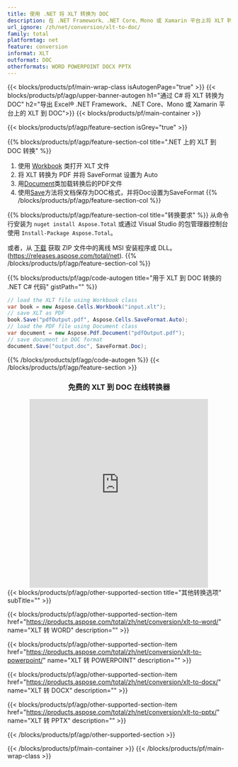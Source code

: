 ```yaml
---
title: 使用 .NET 将 XLT 转换为 DOC 
description: 在 .NET Framework、.NET Core、Mono 或 Xamarin 平台上将 XLT 转换为 DOC
url_ignore: /zh/net/conversion/xlt-to-doc/
family: total
platformtag: net
feature: conversion
informat: XLT
outformat: DOC
otherformats: WORD POWERPOINT DOCX PPTX
---
```


{{< blocks/products/pf/main-wrap-class isAutogenPage="true" >}}
{{< blocks/products/pf/agp/upper-banner-autogen h1="通过 C# 将 XLT 转换为 DOC" h2="导出 Excel&reg; .NET Framework、.NET Core、Mono 或 Xamarin 平台上的 XLT 到 DOC">}}
{{< blocks/products/pf/main-container >}}

{{< blocks/products/pf/agp/feature-section isGrey="true" >}}

{{% blocks/products/pf/agp/feature-section-col title=".NET 上的 XLT 到 DOC 转换" %}}
1. 使用 [Workbook](https://reference.aspose.com/cells/net/aspose.cells/workbook) 类打开 XLT 文件
2. 将 XLT 转换为 PDF 并将 SaveFormat 设置为 Auto
3. 用[Document](https://reference.aspose.com/pdf/net/aspose.pdf/document)类加载转换后的PDF文件
4. 使用[Save](https://reference.aspose.com/pdf/net/aspose.pdf.document/save/methods/5)方法将文档保存为DOC格式，并将Doc设置为SaveFormat
{{% /blocks/products/pf/agp/feature-section-col %}}

{{% blocks/products/pf/agp/feature-section-col title="转换要求" %}}
从命令行安装为 ```nuget install Aspose.Total``` 或通过 Visual Studio 的包管理器控制台使用 ```Install-Package Aspose.Total```。

或者，从 [下载](https://releases.aspose.com/total/net) 获取 ZIP 文件中的离线 MSI 安装程序或 DLL。(https://releases.aspose.com/total/net).
{{% /blocks/products/pf/agp/feature-section-col %}}

{{% blocks/products/pf/agp/code-autogen title="用于 XLT 到 DOC 转换的 .NET C# 代码" gistPath="" %}}

```cs
// load the XLT file using Workbook class
var book = new Aspose.Cells.Workbook("input.xlt");
// save XLT as PDF
book.Save("pdfOutput.pdf", Aspose.Cells.SaveFormat.Auto); 
// load the PDF file using Document class
var document = new Aspose.Pdf.Document("pdfOutput.pdf");
// save document in DOC format
document.Save("output.doc", SaveFormat.Doc); 
```

{{% /blocks/products/pf/agp/code-autogen %}}
{{< /blocks/products/pf/agp/feature-section >}}

<div class="container-fluid agp-content bg-white aboutfile box-1 vh100 section nopbtm">
<div class=container>
<div class=row>
<div class="demobox tc col-md-12 padding-0" align="center">

<h3>免费的 XLT 到 DOC 在线转换器</h3>

<iframe style="border: none; height: 426px;" scrolling="no" src="https://total-conversion-app-65z5r2lp.qa.k8s.dynabic.com/?to=doc&from=xlt" id="child-iframe" width="80%"></iframe>

</div></div>
</div></div>
{{< blocks/products/pf/agp/other-supported-section title="其他转换选项" subTitle="" >}}

{{< blocks/products/pf/agp/other-supported-section-item href="https://products.aspose.com/total/zh/net/conversion/xlt-to-word/" name="XLT 转 WORD" description="" >}}

{{< blocks/products/pf/agp/other-supported-section-item href="https://products.aspose.com/total/zh/net/conversion/xlt-to-powerpoint/" name="XLT 转 POWERPOINT" description="" >}}

{{< blocks/products/pf/agp/other-supported-section-item href="https://products.aspose.com/total/zh/net/conversion/xlt-to-docx/" name="XLT 转 DOCX" description="" >}}

{{< blocks/products/pf/agp/other-supported-section-item href="https://products.aspose.com/total/zh/net/conversion/xlt-to-pptx/" name="XLT 转 PPTX" description="" >}}



{{< /blocks/products/pf/agp/other-supported-section >}}

{{< /blocks/products/pf/main-container >}}
{{< /blocks/products/pf/main-wrap-class >}}